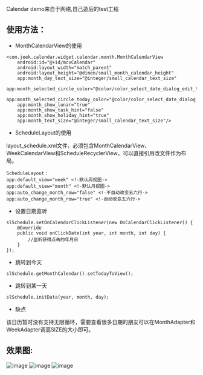 Calendar demo来自于网络,自己造后的test工程

使用方法：
---
* MonthCalendarView的使用<br/>
```
<com.jeek.calendar.widget.calendar.month.MonthCalendarView
    android:id="@+id/mcvCalendar"
    android:layout_width="match_parent"
    android:layout_height="@dimen/small_month_calendar_height"
    app:month_day_text_size="@integer/small_calendar_text_size"
    app:month_selected_circle_color="@color/color_select_date_dialog_edit_text_bg_focus"
    app:month_selected_circle_today_color="@color/color_select_date_dialog_edit_text_bg_focus"
    app:month_show_lunar="true"
    app:month_show_task_hint="false"
    app:month_show_holiday_hint="true"
    app:month_text_size="@integer/small_calendar_text_size"/>
```

* ScheduleLayout的使用<br/>

layout_schedule.xml文件，必须包含MonthCalendarView、WeekCalendarView和ScheduleRecyclerView，可以直接引用改文件作为布局。<br/>

```
ScheduleLayout：
app:default_view="week" <!-默认周视图->
app:default_view="month" <!-默认月视图->
app:auto_change_month_row="false" <!-不自动改变五六行->
app:auto_change_month_row="true" <!-自动改变五六行->
```

* 设置日期监听<br/>
```
slSchedule.setOnCalendarClickListener(new OnCalendarClickListener() {
    @Override
    public void onClickDate(int year, int month, int day) {
        //监听获得点击的年月日
    }
});
```
* 跳转到今天<br/>
```
slSchedule.getMonthCalendar().setTodayToView();
```
* 跳转到某一天<br/>
```
slSchedule.initData(year, month, day);
```
* 缺点<br/>

该日历暂时没有支持无限循环，需要查看很多日期的朋友可以在MonthAdapter和WeekAdapter调高SIZE的大小即可。

效果图:<br/>
---
![image](https://github.com/xiaojianglaile/Calendar/blob/master/raw/jeek_image_1.gif)
![image](https://github.com/xiaojianglaile/Calendar/blob/master/raw/jeek_image_2.png)
![image](https://github.com/xiaojianglaile/Calendar/blob/master/raw/test_demo.png)
